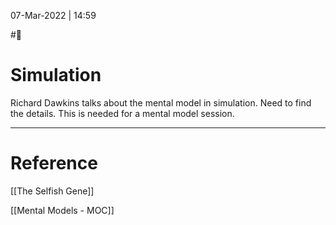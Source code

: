07-Mar-2022 | 14:59

#📝 


# Simulation
Richard Dawkins talks about the mental model in simulation. Need to find the details. This is needed for a mental model session.


---

# Reference

[[The Selfish Gene]]

[[Mental Models  - MOC]]
